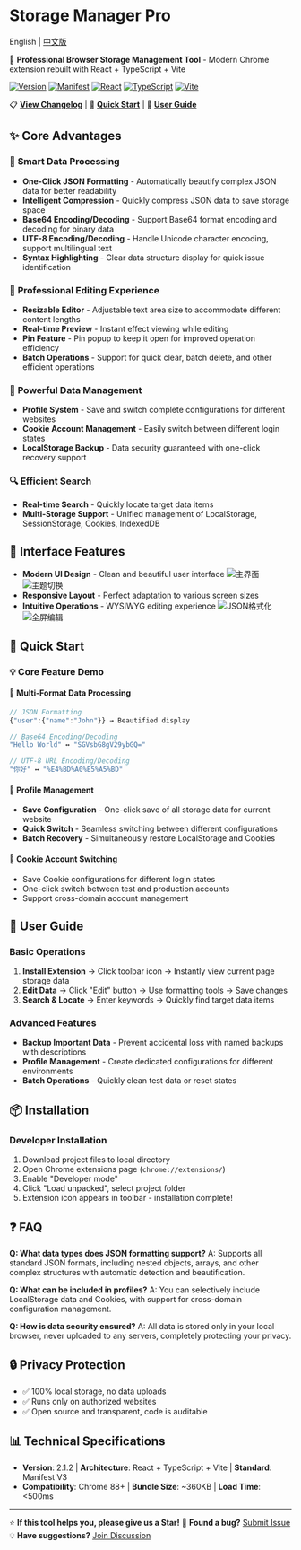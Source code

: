 
# Storage Manager Pro

English | [中文版](README_CN.md)

🚀 **Professional Browser Storage Management Tool** - Modern Chrome extension rebuilt with React + TypeScript + Vite

[![Version](https://img.shields.io/badge/version-2.1.2-blue.svg)](https://github.com/your-repo/storage-manager-pro)
[![Manifest](https://img.shields.io/badge/manifest-v3-green.svg)](https://developer.chrome.com/docs/extensions/mv3/)
[![React](https://img.shields.io/badge/react-18+-61dafb.svg)](https://reactjs.org/)
[![TypeScript](https://img.shields.io/badge/typescript-5+-3178c6.svg)](https://www.typescriptlang.org/)
[![Vite](https://img.shields.io/badge/vite-5+-646cff.svg)](https://vitejs.dev/)

📋 **[View Changelog](CHANGELOG.md)** | 🚀 **[Quick Start](#-quick-start)** | 📖 **[User Guide](#-user-guide)**

## ✨ **Core Advantages**

### 🎯 **Smart Data Processing**
- **One-Click JSON Formatting** - Automatically beautify complex JSON data for better readability
- **Intelligent Compression** - Quickly compress JSON data to save storage space
- **Base64 Encoding/Decoding** - Support Base64 format encoding and decoding for binary data
- **UTF-8 Encoding/Decoding** - Handle Unicode character encoding, support multilingual text
- **Syntax Highlighting** - Clear data structure display for quick issue identification

### 🔧 **Professional Editing Experience**
- **Resizable Editor** - Adjustable text area size to accommodate different content lengths
- **Real-time Preview** - Instant effect viewing while editing
- **Pin Feature** - Pin popup to keep it open for improved operation efficiency
- **Batch Operations** - Support for quick clear, batch delete, and other efficient operations

### 💾 **Powerful Data Management**
- **Profile System** - Save and switch complete configurations for different websites
- **Cookie Account Management** - Easily switch between different login states
- **LocalStorage Backup** - Data security guaranteed with one-click recovery support

### 🔍 **Efficient Search**
- **Real-time Search** - Quickly locate target data items
- **Multi-Storage Support** - Unified management of LocalStorage, SessionStorage, Cookies, IndexedDB

## 🎨 **Interface Features**

- **Modern UI Design** - Clean and beautiful user interface
![主界面](./screenshot/image1.png)
![主题切换](./screenshot/image2.png)
- **Responsive Layout** - Perfect adaptation to various screen sizes
- **Intuitive Operations** - WYSIWYG editing experience
![JSON格式化](./screenshot/image3.png)
![全屏编辑](./screenshot/image4.png)

## 🚀 **Quick Start**

### 💡 **Core Feature Demo**

#### 📝 **Multi-Format Data Processing**
```javascript
// JSON Formatting
{"user":{"name":"John"}} → Beautified display

// Base64 Encoding/Decoding
"Hello World" ↔ "SGVsbG8gV29ybGQ="

// UTF-8 URL Encoding/Decoding
"你好" ↔ "%E4%BD%A0%E5%A5%BD"
```

#### 🔄 **Profile Management**
- **Save Configuration** - One-click save of all storage data for current website
- **Quick Switch** - Seamless switching between different configurations
- **Batch Recovery** - Simultaneously restore LocalStorage and Cookies

#### 👤 **Cookie Account Switching**
- Save Cookie configurations for different login states
- One-click switch between test and production accounts
- Support cross-domain account management

## 📖 **User Guide**

### Basic Operations
1. **Install Extension** → Click toolbar icon → Instantly view current page storage data
2. **Edit Data** → Click "Edit" button → Use formatting tools → Save changes
3. **Search & Locate** → Enter keywords → Quickly find target data items

### Advanced Features
- **Backup Important Data** - Prevent accidental loss with named backups with descriptions
- **Profile Management** - Create dedicated configurations for different environments
- **Batch Operations** - Quickly clean test data or reset states

## 📦 **Installation**

### Developer Installation
1. Download project files to local directory
2. Open Chrome extensions page (`chrome://extensions/`)
3. Enable "Developer mode"
4. Click "Load unpacked", select project folder
5. Extension icon appears in toolbar - installation complete!

## ❓ **FAQ**

**Q: What data types does JSON formatting support?**
A: Supports all standard JSON formats, including nested objects, arrays, and other complex structures with automatic detection and beautification.

**Q: What can be included in profiles?**
A: You can selectively include LocalStorage data and Cookies, with support for cross-domain configuration management.

**Q: How is data security ensured?**
A: All data is stored only in your local browser, never uploaded to any servers, completely protecting your privacy.

## 🔒 **Privacy Protection**

- ✅ 100% local storage, no data uploads
- ✅ Runs only on authorized websites
- ✅ Open source and transparent, code is auditable

## 📊 **Technical Specifications**

- **Version**: 2.1.2 | **Architecture**: React + TypeScript + Vite | **Standard**: Manifest V3
- **Compatibility**: Chrome 88+ | **Bundle Size**: ~360KB | **Load Time**: <500ms

---

⭐ **If this tool helps you, please give us a Star!**
🐛 **Found a bug?** [Submit Issue](https://github.com/jasonwong1991/storage-manager-pro/issues)
💡 **Have suggestions?** [Join Discussion](https://github.com/jasonwong1991/storage-manager-pro/discussions)
